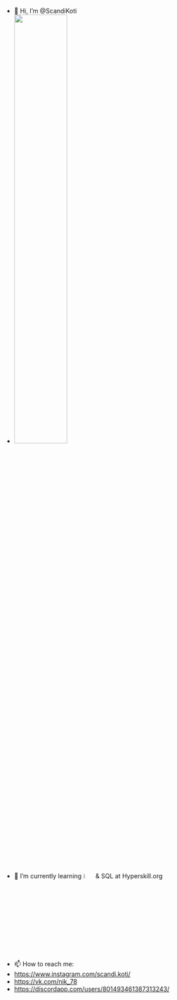 - 👋 Hi, I’m @ScandiKoti
- <img src="https://media.giphy.com/media/KeQJaXuGvio5yrBWka/giphy.gif" width="50%" height="50%"/>
- 🌱 I’m currently learning <img src="https://media.giphy.com/media/UtEd87cLAH789bR5sk/giphy.gif" width="5%" height="5%"/> & SQL at Hyperskill.org
- 📫 How to reach me: 
- https://www.instagram.com/scandi.koti/
- https://vk.com/nik_78
- https://discordapp.com/users/801493461387313243/

<!---
ScandiKoti/ScandiKoti is a ✨ special ✨ repository because its `README.md` (this file) appears on your GitHub profile.
You can click the Preview link to take a look at your changes.
--->
